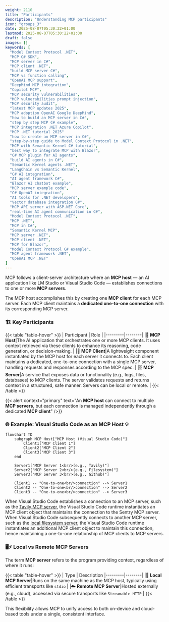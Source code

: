 ```yaml
---
weight: 2110
title: "Participants"
description: "Understanding MCP participants"
icon: "groups_3"
date: 2025-08-07T05:30:22+01:00
lastmod: 2025-08-07T05:30:22+01:00
draft: false
images: []
keywords: [
  "Model Context Protocol .NET",
  "MCP C# SDK",
  "MCP server in C#",
  "MCP client .NET",
  "build MCP server C#",
  "MCP vs function calling",
  "OpenAI MCP support",
  "DeepMind MCP integration",
  "Copilot MCP",
  "MCP security vulnerabilities",
  "MCP vulnerabilities prompt injection",
  "MCP security audit",
  "latest MCP updates 2025",
  "MCP adoption OpenAI Google DeepMind",
  "how to build an MCP server in C#",
  "step by step MCP C# example",
  "MCP integration .NET Azure Copilot",
  "MCP .NET tutorial 2025"
  "how to create an MCP server in C#",
  "step-by-step guide to Model Context Protocol in .NET",
  "MCP with Semantic Kernel C# tutorial",
  "best way to integrate MCP with Blazor",
  "C# MCP plugin for AI agents",
  "build AI agents in C#",
  "Semantic Kernel agents .NET",
  "LangChain vs Semantic Kernel",
  "C# AI integration",
  "AI agent framework C#",
  "Blazor AI chatbot example",
  "MCP server example code",
  "C# OpenAI integration",
  "AI tools for .NET developers",
  "Vector database integration C#",
  "MCP API server with ASP.NET Core",
  "real-time AI agent communication in C#",
  "Model Context Protocol .NET",
  "MCP .NET",
  "MCP in C#",
  "Semantic Kernel MCP",
  "MCP server .NET",
  "MCP client .NET",
  "MCP for Blazor",
  "Model Context Protocol C# example",
  "MCP agent framework .NET",
  "OpenAI MCP .NET"
]
---
```


MCP follows a client-server architecture where an **MCP host** — an AI application like LM Studio or Visual Studio Code — establishes connections to one or more **MCP servers**. 

The MCP host accomplishes this by creating one **MCP client** for each MCP server. Each MCP client maintains a **dedicated one-to-one connection** with its corresponding MCP server.

### 🏗️ Key Participants 


{{< table "table-hover" >}}
| Participant | Role |
|---------|--------|
|🤖 **MCP Host**|The AI application that orchestrates one or more MCP clients. It uses context retrieved via these clients to enhance its reasoning, code generation, or decision-making.
 |
|🔄 **MCP Client**|A lightweight component instantiated by the MCP host for each server it connects to. Each client maintains a dedicated, one-to-one connection with a single MCP server, handling requests and responses according to the MCP spec.
 |
|🗄️ **MCP Server**|A service that exposes data or functionality (e.g., logs, files, databases) to MCP clients. The server validates requests and returns context in a structured, safe manner. Servers can be local or remote.
 |
{{< /table >}}

{{< alert context="primary" text="An **MCP host** can connect to multiple **MCP servers**, but each connection is managed independently through a dedicated **MCP client**" />}}

### 🌐 Example: Visual Studio Code as an MCP Host 💡

```mermaid
flowchart TD
    subgraph MCP_Host["MCP Host (Visual Studio Code)"]
        Client1["MCP Client 1"]
        Client2["MCP Client 2"]
        Client3["MCP Client 3"]
    end

    Server1["MCP Server 1<br/>(e.g., Tavily)"]
    Server2["MCP Server 2<br/>(e.g., Filesystem)"]
    Server3["MCP Server 3<br/>(e.g., Github)"]

    Client1 -- "One-to-one<br/>connection" --> Server1
    Client2 -- "One-to-one<br/>connection" --> Server2
    Client3 -- "One-to-one<br/>connection" --> Server3

``` 
When Visual Studio Code establishes a connection to an MCP server, such as the [Tavily MCP server](https://www.nuget.org/packages/Tavily.McpServer/0.2.0-beta), the Visual Studio Code runtime instantiates an MCP client object that maintains the connection to the Sentry MCP server. When Visual Studio Code subsequently connects to another MCP server, such as the [local filesystem server](https://github.com/modelcontextprotocol/servers/tree/main/src/filesystem), the Visual Studio Code runtime instantiates an additional MCP client object to maintain this connection, hence maintaining a one-to-one relationship of MCP clients to MCP servers.

### 🖥️⚡ Local vs Remote MCP Servers
The term **MCP server** refers to the program providing context, regardless of where it runs:

{{< table "table-hover" >}}
| Type | Description
|---------|--------|
|💾 **Local MCP Server**|Runs on the same machine as the MCP host, typically using efficient transports like `stdio`
 |
|☁️ **Remote MCP Server**|Hosted externally (e.g., cloud), accessed via secure transports like `Streamable HTTP`
 |
{{< /table >}}

This flexibility allows MCP to unify access to both on-device and cloud-based tools under a single, consistent interface.

